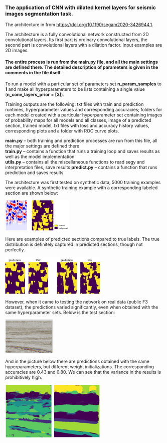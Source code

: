 ### The application of CNN with dilated kernel layers for seismic images segmentation task.

The architecture in from https://doi.org/10.1190/segam2020-3426944.1.

The architecture is a fully convolutional network constructed from 2D convolutional layers. Its first part is ordinary convolutional layers, the second part is convolutional layers with a dilation factor. Input examples are 2D images.

#### The entire process is run from the main.py file, and all the main settings are defined there. The detailed description of parameters is given in the comments in the file itself.

To run a model with a particular set of parameters set **n_param_samples** to **1** and make all hyperparameters to be lists containing a single value (**n_conv_layers_prior** = **[3]**).

Training outputs are the following: txt files with train and prediction runtimes, hyperparameter values and corresponding accuracies; folders for each model created with a particular hyperparameter set containing images of probability maps for all models and all classes, image of a predicted section, trained model, txt files with loss and accuracy history values, corresponding plots and a folder with ROC curve plots.

**main.py** – both training and prediction processes are run from this file, all the major settings are defined there  
**train.py** – contains a function that runs a training loop and saves results as well as the model implementation  
**utils.py** – contains all the miscellaneous functions to read segy and interpretation files, save results 
**predict.py** – contains a function that runs prediction and saves results

The architecture was first tested on synthetic data, 5000 training examples were available. A synthetic training example with a corresponding labeled section are shown below:

<img src="readme_images/synthetic_data_example.png" width="40%" height="40%">

Here are examples of predicted sections compared to true labels. The true distribution is definitely captured in predicted sections, though not perfectly.

<img src="readme_images/dilated_synthetic_prediction.png" width="60%" height="50%">

However, when it came to testing the network on real data (public F3 dataset), the predictions varied significantly, even when obtained with the same hyperparameter sets.
Below is the test section:

<img src="readme_images/dilated_test_seismic.png" width="30%" height="30%">

And in the picture below there are predictions obtained with the same hyperparameters, but different weight initializations. The corresponding accuracies are 0.43 and 0.80. We can see that the variance in the results is prohibitively high.

<img src="readme_images/dilated_f3_prediction.png" width="60%" height="20%">
